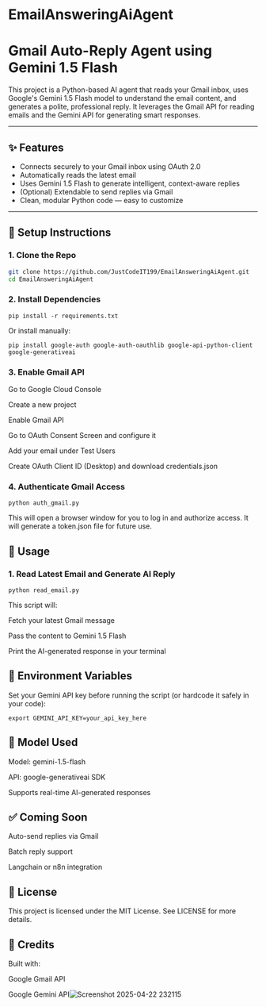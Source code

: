 # EmailAnsweringAiAgent
# Gmail Auto-Reply Agent using Gemini 1.5 Flash

This project is a Python-based AI agent that reads your Gmail inbox, uses Google's Gemini 1.5 Flash model to understand the email content, and generates a polite, professional reply. It leverages the Gmail API for reading emails and the Gemini API for generating smart responses.

---

## ✨ Features

- Connects securely to your Gmail inbox using OAuth 2.0
- Automatically reads the latest email
- Uses Gemini 1.5 Flash to generate intelligent, context-aware replies
- (Optional) Extendable to send replies via Gmail
- Clean, modular Python code — easy to customize

---

## 🚀 Setup Instructions

### 1. Clone the Repo

```bash
git clone https://github.com/JustCodeIT199/EmailAnsweringAiAgent.git
cd EmailAnsweringAiAgent
```
### 2. Install Dependencies
```
pip install -r requirements.txt
```
Or install manually:
```
pip install google-auth google-auth-oauthlib google-api-python-client google-generativeai
```
### 3. Enable Gmail API
Go to Google Cloud Console

Create a new project

Enable Gmail API

Go to OAuth Consent Screen and configure it

Add your email under Test Users

Create OAuth Client ID (Desktop) and download credentials.json

### 4. Authenticate Gmail Access
```
python auth_gmail.py
```
This will open a browser window for you to log in and authorize access. It will generate a token.json file for future use.

## 🔁 Usage
### 1. Read Latest Email and Generate AI Reply
```
python read_email.py
```
This script will:

Fetch your latest Gmail message

Pass the content to Gemini 1.5 Flash

Print the AI-generated response in your terminal

## 🔐 Environment Variables
Set your Gemini API key before running the script (or hardcode it safely in your code):
```
export GEMINI_API_KEY=your_api_key_here
```
## 🧠 Model Used
Model: gemini-1.5-flash

API: google-generativeai SDK

Supports real-time AI-generated responses

## ✅ Coming Soon
Auto-send replies via Gmail

Batch reply support

Langchain or n8n integration

## 📄 License
This project is licensed under the MIT License. See LICENSE for more details.

## 🙌 Credits
Built with:

Google Gmail API

Google Gemini API![Screenshot 2025-04-22 232115](https://github.com/user-attachments/assets/699200a0-503f-4c9d-96da-42146b181e60)

